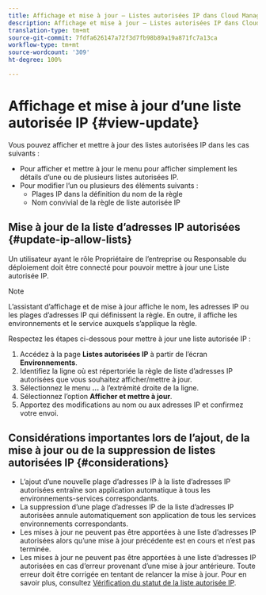 ```yaml
---
title: Affichage et mise à jour – Listes autorisées IP dans Cloud Manager
description: Affichage et mise à jour – Listes autorisées IP dans Cloud Manager
translation-type: tm+mt
source-git-commit: 7fdfa626147a72f3d7fb98b89a19a871fc7a13ca
workflow-type: tm+mt
source-wordcount: '309'
ht-degree: 100%

---
```



# Affichage et mise à jour d’une liste autorisée IP {#view-update}

Vous pouvez afficher et mettre à jour des listes autorisées IP dans les cas suivants :

* Pour afficher et mettre à jour le menu pour afficher simplement les détails d’une ou de plusieurs listes autorisées IP.
* Pour modifier l’un ou plusieurs des éléments suivants :
   * Plages IP dans la définition du nom de la règle
   * Nom convivial de la règle de liste autorisée IP

## Mise à jour de la liste d’adresses IP autorisées {#update-ip-allow-lists}


Un utilisateur ayant le rôle Propriétaire de l’entreprise ou Responsable du déploiement doit être connecté pour pouvoir mettre à jour une Liste autorisée IP.

>[!NOTE]
>L’assistant d’affichage et de mise à jour affiche le nom, les adresses IP ou les plages d’adresses IP qui définissent la règle. En outre, il affiche les environnements et le service auxquels s’applique la règle.

Respectez les étapes ci-dessous pour mettre à jour une liste autorisée IP :

1. Accédez à la page **Listes autorisées IP** à partir de l’écran **Environnements**.
1. Identifiez la ligne où est répertoriée la règle de liste d’adresses IP autorisées que vous souhaitez afficher/mettre à jour.
1. Sélectionnez le menu **...** à l’extrémité droite de la ligne.
1. Sélectionnez l’option **Afficher et mettre à jour**.
1. Apportez des modifications au nom ou aux adresses IP et confirmez votre envoi.

## Considérations importantes lors de l’ajout, de la mise à jour ou de la suppression de listes autorisées IP {#considerations}

* L’ajout d’une nouvelle plage d’adresses IP à la liste d’adresses IP autorisées entraîne son application automatique à tous les environnements-services correspondants.
* La suppression d’une plage d’adresses IP de la liste d’adresses IP autorisées annule automatiquement son application de tous les services environnements correspondants.
* Les mises à jour ne peuvent pas être apportées à une liste d’adresses IP autorisées alors qu’une mise à jour précédente est en cours et n’est pas terminée.
* Les mises à jour ne peuvent pas être apportées à une liste d’adresses IP autorisées en cas d’erreur provenant d’une mise à jour antérieure. Toute erreur doit être corrigée en tentant de relancer la mise à jour.
Pour en savoir plus, consultez [Vérification du statut de la liste autorisée IP](/help/implementing/cloud-manager/ip-allow-lists/check-ip-allow-list-status.md).